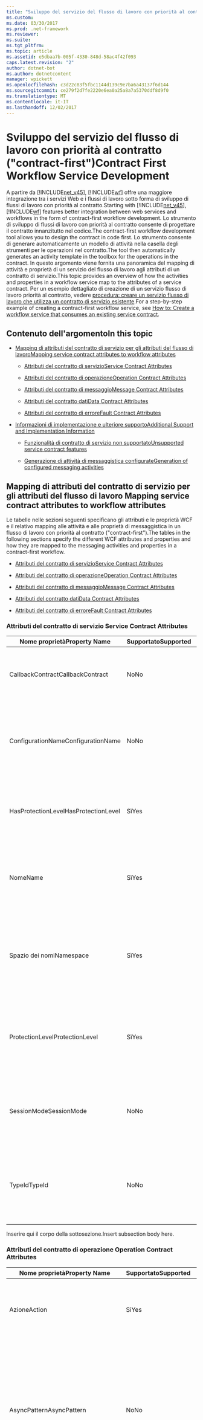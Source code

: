 ```yaml
---
title: "Sviluppo del servizio del flusso di lavoro con priorità al contratto (\"contract-first\")"
ms.custom: 
ms.date: 03/30/2017
ms.prod: .net-framework
ms.reviewer: 
ms.suite: 
ms.tgt_pltfrm: 
ms.topic: article
ms.assetid: e5dbaa7b-005f-4330-848d-58ac4f42f093
caps.latest.revision: "2"
author: dotnet-bot
ms.author: dotnetcontent
manager: wpickett
ms.openlocfilehash: c3d22c83f5fbc1144d139c9e7ba6a43137f6d144
ms.sourcegitcommit: ce279f2d7fe2220e6ea0a25a8a7a5370ddf8d9f0
ms.translationtype: MT
ms.contentlocale: it-IT
ms.lasthandoff: 12/02/2017
---
```

# <a name="contract-first-workflow-service-development"></a><span data-ttu-id="e7d50-102">Sviluppo del servizio del flusso di lavoro con priorità al contratto ("contract-first")</span><span class="sxs-lookup"><span data-stu-id="e7d50-102">Contract First Workflow Service Development</span></span>
<span data-ttu-id="e7d50-103">A partire da [!INCLUDE[net_v45](../../../includes/net-v45-md.md)], [!INCLUDE[wf](../../../includes/wf-md.md)] offre una maggiore integrazione tra i servizi Web e i flussi di lavoro sotto forma di sviluppo di flussi di lavoro con priorità al contratto.</span><span class="sxs-lookup"><span data-stu-id="e7d50-103">Starting with [!INCLUDE[net_v45](../../../includes/net-v45-md.md)], [!INCLUDE[wf](../../../includes/wf-md.md)] features better integration between web services and workflows in the form of contract-first workflow development.</span></span> <span data-ttu-id="e7d50-104">Lo strumento di sviluppo di flussi di lavoro con priorità al contratto consente di progettare il contratto innanzitutto nel codice.</span><span class="sxs-lookup"><span data-stu-id="e7d50-104">The contract-first workflow development tool allows you to design the contract in code first.</span></span> <span data-ttu-id="e7d50-105">Lo strumento consente di generare automaticamente un modello di attività nella casella degli strumenti per le operazioni nel contratto.</span><span class="sxs-lookup"><span data-stu-id="e7d50-105">The tool then automatically generates an activity template in the toolbox for the operations in the contract.</span></span> <span data-ttu-id="e7d50-106">In questo argomento viene fornita una panoramica del mapping di attività e proprietà di un servizio del flusso di lavoro agli attributi di un contratto di servizio.</span><span class="sxs-lookup"><span data-stu-id="e7d50-106">This topic provides an overview of how the activities and properties in a workflow service map to the attributes of a service contract.</span></span> <span data-ttu-id="e7d50-107">Per un esempio dettagliato di creazione di un servizio flusso di lavoro priorità al contratto, vedere [procedura: creare un servizio flusso di lavoro che utilizza un contratto di servizio esistente](../../../docs/framework/windows-workflow-foundation/how-to-create-a-workflow-service-that-consumes-an-existing-service-contract.md).</span><span class="sxs-lookup"><span data-stu-id="e7d50-107">For a step-by-step example of creating a contract-first workflow service, see [How to: Create a workflow service that consumes an existing service contract](../../../docs/framework/windows-workflow-foundation/how-to-create-a-workflow-service-that-consumes-an-existing-service-contract.md).</span></span>  
  
## <a name="in-this-topic"></a><span data-ttu-id="e7d50-108">Contenuto dell'argomento</span><span class="sxs-lookup"><span data-stu-id="e7d50-108">In this topic</span></span>  
  
-   [<span data-ttu-id="e7d50-109">Mapping di attributi del contratto di servizio per gli attributi del flusso di lavoro</span><span class="sxs-lookup"><span data-stu-id="e7d50-109">Mapping service contract attributes to workflow attributes</span></span>](../../../docs/framework/windows-workflow-foundation/contract-first-workflow-service-development.md#MappingAttributes)  
  
    -   [<span data-ttu-id="e7d50-110">Attributi del contratto di servizio</span><span class="sxs-lookup"><span data-stu-id="e7d50-110">Service Contract Attributes</span></span>](../../../docs/framework/windows-workflow-foundation/contract-first-workflow-service-development.md#ServiceContract)  
  
    -   [<span data-ttu-id="e7d50-111">Attributi del contratto di operazione</span><span class="sxs-lookup"><span data-stu-id="e7d50-111">Operation Contract Attributes</span></span>](../../../docs/framework/windows-workflow-foundation/contract-first-workflow-service-development.md#OperationContract)  
  
    -   [<span data-ttu-id="e7d50-112">Attributi del contratto di messaggio</span><span class="sxs-lookup"><span data-stu-id="e7d50-112">Message Contract Attributes</span></span>](../../../docs/framework/windows-workflow-foundation/contract-first-workflow-service-development.md#MessageContract)  
  
    -   [<span data-ttu-id="e7d50-113">Attributi del contratto dati</span><span class="sxs-lookup"><span data-stu-id="e7d50-113">Data Contract Attributes</span></span>](../../../docs/framework/windows-workflow-foundation/contract-first-workflow-service-development.md#DataContract)  
  
    -   [<span data-ttu-id="e7d50-114">Attributi del contratto di errore</span><span class="sxs-lookup"><span data-stu-id="e7d50-114">Fault Contract Attributes</span></span>](../../../docs/framework/windows-workflow-foundation/contract-first-workflow-service-development.md#FaultContract)  
  
-   [<span data-ttu-id="e7d50-115">Informazioni di implementazione e ulteriore supporto</span><span class="sxs-lookup"><span data-stu-id="e7d50-115">Additional Support and Implementation Information</span></span>](../../../docs/framework/windows-workflow-foundation/contract-first-workflow-service-development.md#AdditionalSupport)  
  
    -   [<span data-ttu-id="e7d50-116">Funzionalità di contratto di servizio non supportato</span><span class="sxs-lookup"><span data-stu-id="e7d50-116">Unsupported service contract features</span></span>](../../../docs/framework/windows-workflow-foundation/contract-first-workflow-service-development.md#UnsupportedFeatures)  
  
    -   [<span data-ttu-id="e7d50-117">Generazione di attività di messaggistica configurate</span><span class="sxs-lookup"><span data-stu-id="e7d50-117">Generation of configured messaging activities</span></span>](../../../docs/framework/windows-workflow-foundation/contract-first-workflow-service-development.md#ActivityGeneration)  
  
##  <span data-ttu-id="e7d50-118"><a name="MappingAttributes"></a>Mapping di attributi del contratto di servizio per gli attributi del flusso di lavoro</span><span class="sxs-lookup"><span data-stu-id="e7d50-118"><a name="MappingAttributes"></a> Mapping service contract attributes to workflow attributes</span></span>  
 <span data-ttu-id="e7d50-119">Le tabelle nelle sezioni seguenti specificano gli attributi e le proprietà WCF e il relativo mapping alle attività e alle proprietà di messaggistica in un flusso di lavoro con priorità al contratto ("contract-first").</span><span class="sxs-lookup"><span data-stu-id="e7d50-119">The tables in the following sections specify the different WCF attributes and properties and how they are mapped to the messaging activities and properties in a contract-first workflow.</span></span>  
  
-   [<span data-ttu-id="e7d50-120">Attributi del contratto di servizio</span><span class="sxs-lookup"><span data-stu-id="e7d50-120">Service Contract Attributes</span></span>](../../../docs/framework/windows-workflow-foundation/contract-first-workflow-service-development.md#ServiceContract)  
  
-   [<span data-ttu-id="e7d50-121">Attributi del contratto di operazione</span><span class="sxs-lookup"><span data-stu-id="e7d50-121">Operation Contract Attributes</span></span>](../../../docs/framework/windows-workflow-foundation/contract-first-workflow-service-development.md#OperationContract)  
  
-   [<span data-ttu-id="e7d50-122">Attributi del contratto di messaggio</span><span class="sxs-lookup"><span data-stu-id="e7d50-122">Message Contract Attributes</span></span>](../../../docs/framework/windows-workflow-foundation/contract-first-workflow-service-development.md#MessageContract)  
  
-   [<span data-ttu-id="e7d50-123">Attributi del contratto dati</span><span class="sxs-lookup"><span data-stu-id="e7d50-123">Data Contract Attributes</span></span>](../../../docs/framework/windows-workflow-foundation/contract-first-workflow-service-development.md#DataContract)  
  
-   [<span data-ttu-id="e7d50-124">Attributi del contratto di errore</span><span class="sxs-lookup"><span data-stu-id="e7d50-124">Fault Contract Attributes</span></span>](../../../docs/framework/windows-workflow-foundation/contract-first-workflow-service-development.md#FaultContract)  
  
###  <span data-ttu-id="e7d50-125"><a name="ServiceContract"></a>Attributi del contratto di servizio</span><span class="sxs-lookup"><span data-stu-id="e7d50-125"><a name="ServiceContract"></a> Service Contract Attributes</span></span>  
  
|<span data-ttu-id="e7d50-126">Nome proprietà</span><span class="sxs-lookup"><span data-stu-id="e7d50-126">Property Name</span></span>|<span data-ttu-id="e7d50-127">Supportato</span><span class="sxs-lookup"><span data-stu-id="e7d50-127">Supported</span></span>|<span data-ttu-id="e7d50-128">Descrizione</span><span class="sxs-lookup"><span data-stu-id="e7d50-128">Description</span></span>|<span data-ttu-id="e7d50-129">Convalida WF</span><span class="sxs-lookup"><span data-stu-id="e7d50-129">WF Validation</span></span>|  
|-------------------|---------------|-----------------|-------------------|  
|<span data-ttu-id="e7d50-130">CallbackContract</span><span class="sxs-lookup"><span data-stu-id="e7d50-130">CallbackContract</span></span>|<span data-ttu-id="e7d50-131">No</span><span class="sxs-lookup"><span data-stu-id="e7d50-131">No</span></span>|<span data-ttu-id="e7d50-132">Ottiene o imposta il tipo di contratto di callback quando il contratto è duplex.</span><span class="sxs-lookup"><span data-stu-id="e7d50-132">Gets or sets the type of callback contract when the contract is a duplex contract.</span></span>|<span data-ttu-id="e7d50-133">(N/D)</span><span class="sxs-lookup"><span data-stu-id="e7d50-133">(N/A)</span></span>|  
|<span data-ttu-id="e7d50-134">ConfigurationName</span><span class="sxs-lookup"><span data-stu-id="e7d50-134">ConfigurationName</span></span>|<span data-ttu-id="e7d50-135">No</span><span class="sxs-lookup"><span data-stu-id="e7d50-135">No</span></span>|<span data-ttu-id="e7d50-136">Consente di ottenere o impostare il nome usato per individuare il servizio in un file di configurazione dell'applicazione.</span><span class="sxs-lookup"><span data-stu-id="e7d50-136">Gets or sets the name used to locate the service in an application configuration file.</span></span>|<span data-ttu-id="e7d50-137">(N/D)</span><span class="sxs-lookup"><span data-stu-id="e7d50-137">(N/A)</span></span>|  
|<span data-ttu-id="e7d50-138">HasProtectionLevel</span><span class="sxs-lookup"><span data-stu-id="e7d50-138">HasProtectionLevel</span></span>|<span data-ttu-id="e7d50-139">Sì</span><span class="sxs-lookup"><span data-stu-id="e7d50-139">Yes</span></span>|<span data-ttu-id="e7d50-140">Ottiene un valore che indica se al membro è stato assegnato un livello di protezione.</span><span class="sxs-lookup"><span data-stu-id="e7d50-140">Gets a value that indicates whether the member has a protection level assigned.</span></span>|<span data-ttu-id="e7d50-141">Receive.ProtectionLevel non deve essere null.</span><span class="sxs-lookup"><span data-stu-id="e7d50-141">Receive.ProtectionLevel should not be null.</span></span>|  
|<span data-ttu-id="e7d50-142">Nome</span><span class="sxs-lookup"><span data-stu-id="e7d50-142">Name</span></span>|<span data-ttu-id="e7d50-143">Sì</span><span class="sxs-lookup"><span data-stu-id="e7d50-143">Yes</span></span>|<span data-ttu-id="e7d50-144">Ottiene o imposta il nome per il \<portType > elemento Web Services Description Language (WSDL).</span><span class="sxs-lookup"><span data-stu-id="e7d50-144">Gets or sets the name for the \<portType> element in Web Services Description Language (WSDL).</span></span>|<span data-ttu-id="e7d50-145">Receive.ServiceContractName.LocalName deve corrispondere.</span><span class="sxs-lookup"><span data-stu-id="e7d50-145">Receive.ServiceContractName.LocalName should match.</span></span>|  
|<span data-ttu-id="e7d50-146">Spazio dei nomi</span><span class="sxs-lookup"><span data-stu-id="e7d50-146">Namespace</span></span>|<span data-ttu-id="e7d50-147">Sì</span><span class="sxs-lookup"><span data-stu-id="e7d50-147">Yes</span></span>|<span data-ttu-id="e7d50-148">Ottiene o imposta lo spazio dei nomi di \<portType > elemento Web Services Description Language (WSDL).</span><span class="sxs-lookup"><span data-stu-id="e7d50-148">Gets or sets the namespace of the \<portType> element in Web Services Description Language (WSDL).</span></span>|<span data-ttu-id="e7d50-149">Receive.ServiceContractName.NameSpace deve corrispondere.</span><span class="sxs-lookup"><span data-stu-id="e7d50-149">Receive.ServiceContractName.NameSpace should match</span></span>|  
|<span data-ttu-id="e7d50-150">ProtectionLevel</span><span class="sxs-lookup"><span data-stu-id="e7d50-150">ProtectionLevel</span></span>|<span data-ttu-id="e7d50-151">Sì</span><span class="sxs-lookup"><span data-stu-id="e7d50-151">Yes</span></span>|<span data-ttu-id="e7d50-152">Specifica se l'associazione del contratto deve supportare il valore della proprietà ProtectionLevel.</span><span class="sxs-lookup"><span data-stu-id="e7d50-152">Specifies whether the binding for the contract must support the value of the ProtectionLevel property.</span></span>|<span data-ttu-id="e7d50-153">Receive.ProtectionLevel deve corrispondere.</span><span class="sxs-lookup"><span data-stu-id="e7d50-153">Receive.ProtectionLevel should match.</span></span>|  
|<span data-ttu-id="e7d50-154">SessionMode</span><span class="sxs-lookup"><span data-stu-id="e7d50-154">SessionMode</span></span>|<span data-ttu-id="e7d50-155">No</span><span class="sxs-lookup"><span data-stu-id="e7d50-155">No</span></span>|<span data-ttu-id="e7d50-156">Consente di ottenere o impostare un valore che stabilisce se le sessioni sono consentite, non consentite oppure obbligatorie.</span><span class="sxs-lookup"><span data-stu-id="e7d50-156">Gets or sets whether sessions are allowed, not allowed or required.</span></span>|<span data-ttu-id="e7d50-157">(N/D)</span><span class="sxs-lookup"><span data-stu-id="e7d50-157">(N/A)</span></span>|  
|<span data-ttu-id="e7d50-158">TypeId</span><span class="sxs-lookup"><span data-stu-id="e7d50-158">TypeId</span></span>|<span data-ttu-id="e7d50-159">No</span><span class="sxs-lookup"><span data-stu-id="e7d50-159">No</span></span>|<span data-ttu-id="e7d50-160">Se implementato in una classe derivata, ottiene un identificatore univoco per l'attributo</span><span class="sxs-lookup"><span data-stu-id="e7d50-160">When implemented in a derived class, gets a unique identifier for this Attribute.</span></span> <span data-ttu-id="e7d50-161">(ereditato dall'attributo).</span><span class="sxs-lookup"><span data-stu-id="e7d50-161">(Inherited from Attribute.)</span></span>|<span data-ttu-id="e7d50-162">(N/D)</span><span class="sxs-lookup"><span data-stu-id="e7d50-162">(N/A)</span></span>|  
  
 <span data-ttu-id="e7d50-163">Inserire qui il corpo della sottosezione.</span><span class="sxs-lookup"><span data-stu-id="e7d50-163">Insert subsection body here.</span></span>  
  
###  <span data-ttu-id="e7d50-164"><a name="OperationContract"></a>Attributi del contratto di operazione</span><span class="sxs-lookup"><span data-stu-id="e7d50-164"><a name="OperationContract"></a> Operation Contract Attributes</span></span>  
  
|<span data-ttu-id="e7d50-165">Nome proprietà</span><span class="sxs-lookup"><span data-stu-id="e7d50-165">Property Name</span></span>|<span data-ttu-id="e7d50-166">Supportato</span><span class="sxs-lookup"><span data-stu-id="e7d50-166">Supported</span></span>|<span data-ttu-id="e7d50-167">Descrizione</span><span class="sxs-lookup"><span data-stu-id="e7d50-167">Description</span></span>|<span data-ttu-id="e7d50-168">Convalida WF</span><span class="sxs-lookup"><span data-stu-id="e7d50-168">WF Validation</span></span>|  
|-------------------|---------------|-----------------|-------------------|  
|<span data-ttu-id="e7d50-169">Azione</span><span class="sxs-lookup"><span data-stu-id="e7d50-169">Action</span></span>|<span data-ttu-id="e7d50-170">Sì</span><span class="sxs-lookup"><span data-stu-id="e7d50-170">Yes</span></span>|<span data-ttu-id="e7d50-171">Consente di ottenere o impostare l'azione WS-Addressing del messaggio di richiesta.</span><span class="sxs-lookup"><span data-stu-id="e7d50-171">Gets or sets the WS-Addressing action of the request message.</span></span>|<span data-ttu-id="e7d50-172">Receive.Action deve corrispondere.</span><span class="sxs-lookup"><span data-stu-id="e7d50-172">Receive.Action should match.</span></span>|  
|<span data-ttu-id="e7d50-173">AsyncPattern</span><span class="sxs-lookup"><span data-stu-id="e7d50-173">AsyncPattern</span></span>|<span data-ttu-id="e7d50-174">No</span><span class="sxs-lookup"><span data-stu-id="e7d50-174">No</span></span>|<span data-ttu-id="e7d50-175">Indica che un'operazione è implementata in modo asincrono utilizzando un blocco Begin\<methodName > e di fine\<methodName > coppia di metodi in un contratto di servizio.</span><span class="sxs-lookup"><span data-stu-id="e7d50-175">Indicates that an operation is implemented asynchronously using a Begin\<methodName> and End\<methodName> method pair in a service contract.</span></span>|<span data-ttu-id="e7d50-176">(N/D)</span><span class="sxs-lookup"><span data-stu-id="e7d50-176">(N/A)</span></span>|  
|<span data-ttu-id="e7d50-177">HasProtectionLevel</span><span class="sxs-lookup"><span data-stu-id="e7d50-177">HasProtectionLevel</span></span>|<span data-ttu-id="e7d50-178">Sì</span><span class="sxs-lookup"><span data-stu-id="e7d50-178">Yes</span></span>|<span data-ttu-id="e7d50-179">Ottiene un valore che indica se i messaggi di questa operazione devono essere crittografati o firmati o se devono presentare entrambi i meccanismi di protezione.</span><span class="sxs-lookup"><span data-stu-id="e7d50-179">Gets a value that indicates whether the messages for this operation must be encrypted, signed, or both.</span></span>|<span data-ttu-id="e7d50-180">Receive.ProtectionLevel non deve essere null.</span><span class="sxs-lookup"><span data-stu-id="e7d50-180">Receive.ProtectionLevel should not be null.</span></span>|  
|<span data-ttu-id="e7d50-181">IsInitiating</span><span class="sxs-lookup"><span data-stu-id="e7d50-181">IsInitiating</span></span>|<span data-ttu-id="e7d50-182">No</span><span class="sxs-lookup"><span data-stu-id="e7d50-182">No</span></span>|<span data-ttu-id="e7d50-183">Ottiene o imposta un valore che indica se il metodo implementa un'operazione in grado di avviare una sessione nel server (se tale sessione esiste).</span><span class="sxs-lookup"><span data-stu-id="e7d50-183">Gets or sets a value that indicates whether the method implements an operation that can initiate a session on the server(if such a session exists).</span></span>|<span data-ttu-id="e7d50-184">(N/D)</span><span class="sxs-lookup"><span data-stu-id="e7d50-184">(N/A)</span></span>|  
|<span data-ttu-id="e7d50-185">IsOneWay</span><span class="sxs-lookup"><span data-stu-id="e7d50-185">IsOneWay</span></span>|<span data-ttu-id="e7d50-186">Sì</span><span class="sxs-lookup"><span data-stu-id="e7d50-186">Yes</span></span>|<span data-ttu-id="e7d50-187">Ottiene o imposta un valore che indica se l'operazione restituisce un messaggio di risposta.</span><span class="sxs-lookup"><span data-stu-id="e7d50-187">Gets or sets a value that indicates whether an operation returns a reply message.</span></span>|<span data-ttu-id="e7d50-188">(Nessun SendReply per Receive OPPURE nessun ReceiveReply per Send).</span><span class="sxs-lookup"><span data-stu-id="e7d50-188">(No SendReply for this Receive OR no ReceiveReply for this Send).</span></span>|  
|<span data-ttu-id="e7d50-189">IsTerminating</span><span class="sxs-lookup"><span data-stu-id="e7d50-189">IsTerminating</span></span>|<span data-ttu-id="e7d50-190">No</span><span class="sxs-lookup"><span data-stu-id="e7d50-190">No</span></span>|<span data-ttu-id="e7d50-191">Ottiene o imposta un valore che indica se l'operazione di servizio causa la chiusura della sessione da parte del server dopo l'invio di un eventuale messaggio di risposta.</span><span class="sxs-lookup"><span data-stu-id="e7d50-191">Gets or sets a value that indicates whether the service operation causes the server to close the session after the reply message, if any, is sent.</span></span>|<span data-ttu-id="e7d50-192">(N/D)</span><span class="sxs-lookup"><span data-stu-id="e7d50-192">(N/A)</span></span>|  
|<span data-ttu-id="e7d50-193">Nome</span><span class="sxs-lookup"><span data-stu-id="e7d50-193">Name</span></span>|<span data-ttu-id="e7d50-194">Sì</span><span class="sxs-lookup"><span data-stu-id="e7d50-194">Yes</span></span>|<span data-ttu-id="e7d50-195">Ottiene o imposta il nome dell'operazione.</span><span class="sxs-lookup"><span data-stu-id="e7d50-195">Gets or sets the name of the operation.</span></span>|<span data-ttu-id="e7d50-196">Receive.OperationName deve corrispondere.</span><span class="sxs-lookup"><span data-stu-id="e7d50-196">Receive.OperationName should match.</span></span>|  
|<span data-ttu-id="e7d50-197">ProtectionLevel</span><span class="sxs-lookup"><span data-stu-id="e7d50-197">ProtectionLevel</span></span>|<span data-ttu-id="e7d50-198">Sì</span><span class="sxs-lookup"><span data-stu-id="e7d50-198">Yes</span></span>|<span data-ttu-id="e7d50-199">Ottiene o imposta un valore che specifica se i messaggi di un'operazione devono essere crittografati o firmati o se devono presentare entrambi i meccanismi di sicurezza.</span><span class="sxs-lookup"><span data-stu-id="e7d50-199">Gets or sets a value that specifies whether the messages of an operation must be encrypted, signed, or both.</span></span>|<span data-ttu-id="e7d50-200">Receive.ProtectionLevel deve corrispondere.</span><span class="sxs-lookup"><span data-stu-id="e7d50-200">Receive.ProtectionLevel should match.</span></span>|  
|<span data-ttu-id="e7d50-201">ReplyAction</span><span class="sxs-lookup"><span data-stu-id="e7d50-201">ReplyAction</span></span>|<span data-ttu-id="e7d50-202">Sì</span><span class="sxs-lookup"><span data-stu-id="e7d50-202">Yes</span></span>|<span data-ttu-id="e7d50-203">Ottiene o imposta il valore dell'azione SOAP del messaggio di risposta dell'operazione.</span><span class="sxs-lookup"><span data-stu-id="e7d50-203">Gets or sets the value of the SOAP action for the reply message of the operation.</span></span>|<span data-ttu-id="e7d50-204">SendReply.Action deve corrispondere.</span><span class="sxs-lookup"><span data-stu-id="e7d50-204">SendReply.Action should match.</span></span>|  
|<span data-ttu-id="e7d50-205">TypeId</span><span class="sxs-lookup"><span data-stu-id="e7d50-205">TypeId</span></span>|<span data-ttu-id="e7d50-206">No</span><span class="sxs-lookup"><span data-stu-id="e7d50-206">No</span></span>|<span data-ttu-id="e7d50-207">Se implementato in una classe derivata, ottiene un identificatore univoco per l'attributo</span><span class="sxs-lookup"><span data-stu-id="e7d50-207">When implemented in a derived class, gets a unique identifier for this Attribute.</span></span> <span data-ttu-id="e7d50-208">(ereditato dall'attributo).</span><span class="sxs-lookup"><span data-stu-id="e7d50-208">(Inherited from Attribute.)</span></span>|<span data-ttu-id="e7d50-209">(N/D)</span><span class="sxs-lookup"><span data-stu-id="e7d50-209">(N/A)</span></span>|  
  
###  <span data-ttu-id="e7d50-210"><a name="MessageContract"></a>Attributi del contratto di messaggio</span><span class="sxs-lookup"><span data-stu-id="e7d50-210"><a name="MessageContract"></a> Message Contract Attributes</span></span>  
  
|<span data-ttu-id="e7d50-211">Nome proprietà</span><span class="sxs-lookup"><span data-stu-id="e7d50-211">Property Name</span></span>|<span data-ttu-id="e7d50-212">Supportato</span><span class="sxs-lookup"><span data-stu-id="e7d50-212">Supported</span></span>|<span data-ttu-id="e7d50-213">Descrizione</span><span class="sxs-lookup"><span data-stu-id="e7d50-213">Description</span></span>|<span data-ttu-id="e7d50-214">Convalida WF</span><span class="sxs-lookup"><span data-stu-id="e7d50-214">WF Validation</span></span>|  
|-------------------|---------------|-----------------|-------------------|  
|<span data-ttu-id="e7d50-215">HasProtectionLevel</span><span class="sxs-lookup"><span data-stu-id="e7d50-215">HasProtectionLevel</span></span>|<span data-ttu-id="e7d50-216">Sì</span><span class="sxs-lookup"><span data-stu-id="e7d50-216">Yes</span></span>|<span data-ttu-id="e7d50-217">Ottiene un valore che indica se per il messaggio è specificato un livello di protezione.</span><span class="sxs-lookup"><span data-stu-id="e7d50-217">Gets a value that indicates whether the message has a protection level.</span></span>|<span data-ttu-id="e7d50-218">Nessuna convalida (Receive.Content e SendReply.Content devono corrispondere al tipo di contratto di messaggio).</span><span class="sxs-lookup"><span data-stu-id="e7d50-218">No validation (Receive.Content and SendReply.Content must match the message contract type).</span></span>|  
|<span data-ttu-id="e7d50-219">IsWrapped</span><span class="sxs-lookup"><span data-stu-id="e7d50-219">IsWrapped</span></span>|<span data-ttu-id="e7d50-220">Sì</span><span class="sxs-lookup"><span data-stu-id="e7d50-220">Yes</span></span>|<span data-ttu-id="e7d50-221">Ottiene o imposta un valore che specifica se il corpo del messaggio contiene un elemento wrapper.</span><span class="sxs-lookup"><span data-stu-id="e7d50-221">Gets or sets a value that specifies whether the message body has a wrapper element.</span></span>|<span data-ttu-id="e7d50-222">Nessuna convalida (Receive.Content e SendReply.Content devono corrispondere al tipo di contratto di messaggio).</span><span class="sxs-lookup"><span data-stu-id="e7d50-222">No validation (Receive.Content and Sendreply.Content must match the message contract type).</span></span>|  
|<span data-ttu-id="e7d50-223">ProtectionLevel</span><span class="sxs-lookup"><span data-stu-id="e7d50-223">ProtectionLevel</span></span>|<span data-ttu-id="e7d50-224">No</span><span class="sxs-lookup"><span data-stu-id="e7d50-224">No</span></span>|<span data-ttu-id="e7d50-225">Ottiene o imposta un valore che specifica se il messaggio deve essere crittografato o firmato o se deve presentare entrambi i meccanismi di sicurezza.</span><span class="sxs-lookup"><span data-stu-id="e7d50-225">Gets or sets a value that specified whether the message must be encrypted, signed, or both.</span></span>|<span data-ttu-id="e7d50-226">(N/D)</span><span class="sxs-lookup"><span data-stu-id="e7d50-226">(N/A)</span></span>|  
|<span data-ttu-id="e7d50-227">TypeId</span><span class="sxs-lookup"><span data-stu-id="e7d50-227">TypeId</span></span>|<span data-ttu-id="e7d50-228">Sì</span><span class="sxs-lookup"><span data-stu-id="e7d50-228">Yes</span></span>|<span data-ttu-id="e7d50-229">Se implementato in una classe derivata, ottiene un identificatore univoco per l'attributo</span><span class="sxs-lookup"><span data-stu-id="e7d50-229">When implemented in a derived class, gets a unique identifier for this Attribute.</span></span> <span data-ttu-id="e7d50-230">(ereditato dall'attributo).</span><span class="sxs-lookup"><span data-stu-id="e7d50-230">(Inherited from Attribute.)</span></span>|<span data-ttu-id="e7d50-231">Nessuna convalida (Receive.Content e SendReply.Content devono corrispondere al tipo di contratto di messaggio).</span><span class="sxs-lookup"><span data-stu-id="e7d50-231">No validation (Receive.Content and SendReply.Content must match the message contract type).</span></span>|  
|<span data-ttu-id="e7d50-232">WrapperName</span><span class="sxs-lookup"><span data-stu-id="e7d50-232">WrapperName</span></span>|<span data-ttu-id="e7d50-233">Sì</span><span class="sxs-lookup"><span data-stu-id="e7d50-233">Yes</span></span>|<span data-ttu-id="e7d50-234">Ottiene o imposta il nome dell'elemento wrapper del corpo del messaggio.</span><span class="sxs-lookup"><span data-stu-id="e7d50-234">Gets or sets the name of the wrapper element of the message body.</span></span>|<span data-ttu-id="e7d50-235">Nessuna convalida (Receive.Content e SendReply.Content devono corrispondere al tipo di contratto di messaggio).</span><span class="sxs-lookup"><span data-stu-id="e7d50-235">No validation (Receive.Content and SendReply.Content must match the message contract type).</span></span>|  
|<span data-ttu-id="e7d50-236">WrapperNamespace</span><span class="sxs-lookup"><span data-stu-id="e7d50-236">WrapperNamespace</span></span>|<span data-ttu-id="e7d50-237">No</span><span class="sxs-lookup"><span data-stu-id="e7d50-237">No</span></span>|<span data-ttu-id="e7d50-238">Ottiene o imposta lo spazio dei nomi dell'elemento wrapper del corpo del messaggio.</span><span class="sxs-lookup"><span data-stu-id="e7d50-238">Gets or sets the namespace of the message body wrapper element.</span></span>|<span data-ttu-id="e7d50-239">(N/D)</span><span class="sxs-lookup"><span data-stu-id="e7d50-239">(N/A)</span></span>|  
  
###  <span data-ttu-id="e7d50-240"><a name="DataContract"></a>Attributi del contratto dati</span><span class="sxs-lookup"><span data-stu-id="e7d50-240"><a name="DataContract"></a> Data Contract Attributes</span></span>  
  
|<span data-ttu-id="e7d50-241">Nome proprietà</span><span class="sxs-lookup"><span data-stu-id="e7d50-241">Property Name</span></span>|<span data-ttu-id="e7d50-242">Supportato</span><span class="sxs-lookup"><span data-stu-id="e7d50-242">Supported</span></span>|<span data-ttu-id="e7d50-243">Descrizione</span><span class="sxs-lookup"><span data-stu-id="e7d50-243">Description</span></span>|<span data-ttu-id="e7d50-244">Convalida WF</span><span class="sxs-lookup"><span data-stu-id="e7d50-244">WF Validation</span></span>|  
|-------------------|---------------|-----------------|-------------------|  
|<span data-ttu-id="e7d50-245">IsReference</span><span class="sxs-lookup"><span data-stu-id="e7d50-245">IsReference</span></span>|<span data-ttu-id="e7d50-246">No</span><span class="sxs-lookup"><span data-stu-id="e7d50-246">No</span></span>|<span data-ttu-id="e7d50-247">Ottiene o imposta un valore che indica se mantenere i dati del riferimento all'oggetto.</span><span class="sxs-lookup"><span data-stu-id="e7d50-247">Gets or sets a value that indicates whether to preserve object reference data.</span></span>|<span data-ttu-id="e7d50-248">(N/D)</span><span class="sxs-lookup"><span data-stu-id="e7d50-248">(N/A)</span></span>|  
|<span data-ttu-id="e7d50-249">Nome</span><span class="sxs-lookup"><span data-stu-id="e7d50-249">Name</span></span>|<span data-ttu-id="e7d50-250">Sì</span><span class="sxs-lookup"><span data-stu-id="e7d50-250">Yes</span></span>|<span data-ttu-id="e7d50-251">Ottiene o imposta il nome del contratto dati per il tipo.</span><span class="sxs-lookup"><span data-stu-id="e7d50-251">Gets or sets the name of the data contract for the type.</span></span>|<span data-ttu-id="e7d50-252">Nessuna convalida (Receive.Content e SendReply.Content devono corrispondere al tipo di contratto di messaggio).</span><span class="sxs-lookup"><span data-stu-id="e7d50-252">No validation (Receive.Content and SendReply.Content must match the message contract type).</span></span>|  
|<span data-ttu-id="e7d50-253">Spazio dei nomi</span><span class="sxs-lookup"><span data-stu-id="e7d50-253">Namespace</span></span>|<span data-ttu-id="e7d50-254">Sì</span><span class="sxs-lookup"><span data-stu-id="e7d50-254">Yes</span></span>|<span data-ttu-id="e7d50-255">Ottiene o imposta lo spazio dei nomi del contratto dati per il tipo.</span><span class="sxs-lookup"><span data-stu-id="e7d50-255">Gets or sets the namespace for the data contract for the type.</span></span>|<span data-ttu-id="e7d50-256">Nessuna convalida (Receive.Content e SendReply.Content devono corrispondere al tipo di contratto di messaggio).</span><span class="sxs-lookup"><span data-stu-id="e7d50-256">No validation (Receive.Content and SendReply.Content must match the message contract type).</span></span>|  
|<span data-ttu-id="e7d50-257">TypeId</span><span class="sxs-lookup"><span data-stu-id="e7d50-257">TypeId</span></span>|<span data-ttu-id="e7d50-258">No</span><span class="sxs-lookup"><span data-stu-id="e7d50-258">No</span></span>|<span data-ttu-id="e7d50-259">Se implementato in una classe derivata, ottiene un identificatore univoco per l'attributo</span><span class="sxs-lookup"><span data-stu-id="e7d50-259">When implemented in a derived class, gets a unique identifier for this Attribute.</span></span> <span data-ttu-id="e7d50-260">(ereditato dall'attributo).</span><span class="sxs-lookup"><span data-stu-id="e7d50-260">(Inherited from Attribute.)</span></span>|<span data-ttu-id="e7d50-261">(N/D)</span><span class="sxs-lookup"><span data-stu-id="e7d50-261">(N/A)</span></span>|  
  
###  <span data-ttu-id="e7d50-262"><a name="FaultContract"></a>Attributi del contratto di errore</span><span class="sxs-lookup"><span data-stu-id="e7d50-262"><a name="FaultContract"></a> Fault Contract Attributes</span></span>  
  
|<span data-ttu-id="e7d50-263">Nome proprietà</span><span class="sxs-lookup"><span data-stu-id="e7d50-263">Property Name</span></span>|<span data-ttu-id="e7d50-264">Supportato</span><span class="sxs-lookup"><span data-stu-id="e7d50-264">Supported</span></span>|<span data-ttu-id="e7d50-265">Descrizione</span><span class="sxs-lookup"><span data-stu-id="e7d50-265">Description</span></span>|<span data-ttu-id="e7d50-266">Convalida WF</span><span class="sxs-lookup"><span data-stu-id="e7d50-266">WF Validation</span></span>|  
|-------------------|---------------|-----------------|-------------------|  
|<span data-ttu-id="e7d50-267">Azione</span><span class="sxs-lookup"><span data-stu-id="e7d50-267">Action</span></span>|<span data-ttu-id="e7d50-268">Sì</span><span class="sxs-lookup"><span data-stu-id="e7d50-268">Yes</span></span>|<span data-ttu-id="e7d50-269">Consente di ottenere o impostare l'azione del messaggio di errore SOAP specificato come parte del contratto dell'operazione.</span><span class="sxs-lookup"><span data-stu-id="e7d50-269">Gets or sets the action of the SOAP fault message that is specified as part of the operation contract.</span></span>|<span data-ttu-id="e7d50-270">SendReply.Action deve corrispondere.</span><span class="sxs-lookup"><span data-stu-id="e7d50-270">SendReply.Action should match.</span></span>|  
|<span data-ttu-id="e7d50-271">DetailType</span><span class="sxs-lookup"><span data-stu-id="e7d50-271">DetailType</span></span>|<span data-ttu-id="e7d50-272">Sì</span><span class="sxs-lookup"><span data-stu-id="e7d50-272">Yes</span></span>|<span data-ttu-id="e7d50-273">Consente di ottenere il tipo di un oggetto serializzabile contenente le informazioni sull'errore.</span><span class="sxs-lookup"><span data-stu-id="e7d50-273">Gets the type of a serializable object that contains error information.</span></span>|<span data-ttu-id="e7d50-274">SendReply.Content deve corrispondere al tipo.</span><span class="sxs-lookup"><span data-stu-id="e7d50-274">SendReply.Content should match the type</span></span>|  
|<span data-ttu-id="e7d50-275">HasProtectionLevel</span><span class="sxs-lookup"><span data-stu-id="e7d50-275">HasProtectionLevel</span></span>|<span data-ttu-id="e7d50-276">No</span><span class="sxs-lookup"><span data-stu-id="e7d50-276">No</span></span>|<span data-ttu-id="e7d50-277">Ottiene un valore che indica se al messaggio di errore SOAP è stato assegnato un livello di protezione.</span><span class="sxs-lookup"><span data-stu-id="e7d50-277">Gets a value that indicates whether the SOAP fault message has a protection level assigned.</span></span>|<span data-ttu-id="e7d50-278">(N/D)</span><span class="sxs-lookup"><span data-stu-id="e7d50-278">(N/A)</span></span>|  
|<span data-ttu-id="e7d50-279">Nome</span><span class="sxs-lookup"><span data-stu-id="e7d50-279">Name</span></span>|<span data-ttu-id="e7d50-280">No</span><span class="sxs-lookup"><span data-stu-id="e7d50-280">No</span></span>|<span data-ttu-id="e7d50-281">Consente di ottenere o impostare il nome del messaggio di errore in WSDL (Web Services Description Language).</span><span class="sxs-lookup"><span data-stu-id="e7d50-281">Gets or sets the name of the fault message in Web Services Description Language (WSDL).</span></span>|<span data-ttu-id="e7d50-282">(N/D)</span><span class="sxs-lookup"><span data-stu-id="e7d50-282">(N/A)</span></span>|  
|<span data-ttu-id="e7d50-283">Spazio dei nomi</span><span class="sxs-lookup"><span data-stu-id="e7d50-283">Namespace</span></span>|<span data-ttu-id="e7d50-284">No</span><span class="sxs-lookup"><span data-stu-id="e7d50-284">No</span></span>|<span data-ttu-id="e7d50-285">Consente di ottenere o impostare lo spazio dei nomi dell'errore SOAP.</span><span class="sxs-lookup"><span data-stu-id="e7d50-285">Gets or sets the namespace of the SOAP fault.</span></span>|<span data-ttu-id="e7d50-286">(N/D)</span><span class="sxs-lookup"><span data-stu-id="e7d50-286">(N/A)</span></span>|  
|<span data-ttu-id="e7d50-287">ProtectionLevel</span><span class="sxs-lookup"><span data-stu-id="e7d50-287">ProtectionLevel</span></span>|<span data-ttu-id="e7d50-288">No</span><span class="sxs-lookup"><span data-stu-id="e7d50-288">No</span></span>|<span data-ttu-id="e7d50-289">Consente di specificare il livello di protezione che l'associazione deve applicare all'errore SOAP.</span><span class="sxs-lookup"><span data-stu-id="e7d50-289">Specifies the level of protection the SOAP fault requires from the binding.</span></span>|<span data-ttu-id="e7d50-290">(N/D)</span><span class="sxs-lookup"><span data-stu-id="e7d50-290">(N/A)</span></span>|  
|<span data-ttu-id="e7d50-291">TypeId</span><span class="sxs-lookup"><span data-stu-id="e7d50-291">TypeId</span></span>|<span data-ttu-id="e7d50-292">No</span><span class="sxs-lookup"><span data-stu-id="e7d50-292">No</span></span>|<span data-ttu-id="e7d50-293">Se implementato in una classe derivata, ottiene un identificatore univoco per l'attributo</span><span class="sxs-lookup"><span data-stu-id="e7d50-293">When implemented in a derived class, gets a unique identifier for this Attribute.</span></span> <span data-ttu-id="e7d50-294">(ereditato dall'attributo).</span><span class="sxs-lookup"><span data-stu-id="e7d50-294">(Inherited from Attribute.)</span></span>|<span data-ttu-id="e7d50-295">(N/D)</span><span class="sxs-lookup"><span data-stu-id="e7d50-295">(N/A)</span></span>|  
  
##  <span data-ttu-id="e7d50-296"><a name="AdditionalSupport"></a>Informazioni di implementazione e ulteriore supporto</span><span class="sxs-lookup"><span data-stu-id="e7d50-296"><a name="AdditionalSupport"></a> Additional Support and Implementation Information</span></span>  
  
-   [<span data-ttu-id="e7d50-297">Funzionalità di contratto di servizio non supportato</span><span class="sxs-lookup"><span data-stu-id="e7d50-297">Unsupported service contract features</span></span>](../../../docs/framework/windows-workflow-foundation/contract-first-workflow-service-development.md#UnsupportedFeatures)  
  
-   [<span data-ttu-id="e7d50-298">Generazione di attività di messaggistica configurate</span><span class="sxs-lookup"><span data-stu-id="e7d50-298">Generation of configured messaging activities</span></span>](../../../docs/framework/windows-workflow-foundation/contract-first-workflow-service-development.md#ActivityGeneration)  
  
###  <span data-ttu-id="e7d50-299"><a name="UnsupportedFeatures"></a>Funzionalità di contratto di servizio non supportato</span><span class="sxs-lookup"><span data-stu-id="e7d50-299"><a name="UnsupportedFeatures"></a> Unsupported service contract features</span></span>  
  
-   <span data-ttu-id="e7d50-300">L'utilizzo delle attività della libreria TPL (Task Parallel Library) nei contratti non è supportato.</span><span class="sxs-lookup"><span data-stu-id="e7d50-300">Use of TPL (Task Parallel Library) Tasks in contracts is not supported.</span></span>  
  
-   <span data-ttu-id="e7d50-301">L'ereditarietà nei contratti di servizio non è supportata.</span><span class="sxs-lookup"><span data-stu-id="e7d50-301">Inheritance in Service Contracts is not supported.</span></span>  
  
###  <span data-ttu-id="e7d50-302"><a name="ActivityGeneration"></a>Generazione di attività di messaggistica configurate</span><span class="sxs-lookup"><span data-stu-id="e7d50-302"><a name="ActivityGeneration"></a> Generation of configured messaging activities</span></span>  
 <span data-ttu-id="e7d50-303">Sono stati aggiunti due metodi statici pubblici alle attività <xref:System.ServiceModel.Activities.Receive> e <xref:System.ServiceModel.Activities.SendReply> per supportare la generazione di attività preconfigurate del messaggio durante l'uso dei servizi dei flussi di lavoro con priorità al contratto ("contract-first").</span><span class="sxs-lookup"><span data-stu-id="e7d50-303">Two public static methods are added to the <xref:System.ServiceModel.Activities.Receive> and <xref:System.ServiceModel.Activities.SendReply> activities to support the generation of pre-configured message activities when using contract-first workflow services.</span></span>  
  
-   <xref:System.ServiceModel.Activities.Receive.FromOperationDescription%2A?displayProperty=nameWithType>  
  
-   <xref:System.ServiceModel.Activities.SendReply.FromOperationDescription%2A?displayProperty=nameWithType>  
  
 <span data-ttu-id="e7d50-304">L'attività generata da questi metodi deve passare la convalida del contratto e quindi questi metodi vengono usati internamente come parte della logica di convalida per <xref:System.ServiceModel.Activities.Receive> e <xref:System.ServiceModel.Activities.SendReply>.</span><span class="sxs-lookup"><span data-stu-id="e7d50-304">The activity generated by these methods should pass contract validation, and therefore these methods are used internally as part of the validation logic for <xref:System.ServiceModel.Activities.Receive> and <xref:System.ServiceModel.Activities.SendReply>.</span></span> <span data-ttu-id="e7d50-305"><xref:System.ServiceModel.Activities.Receive.OperationName%2A>, <xref:System.ServiceModel.Activities.Receive.ServiceContractName%2A>, <xref:System.ServiceModel.Activities.Receive.Action%2A>, <xref:System.ServiceModel.Activities.Receive.SerializerOption%2A>, <xref:System.ServiceModel.Activities.Receive.ProtectionLevel%2A> e <xref:System.ServiceModel.Activities.Receive.KnownTypes%2A> sono tutti preconfigurati per corrispondere al contratto importato.</span><span class="sxs-lookup"><span data-stu-id="e7d50-305">The <xref:System.ServiceModel.Activities.Receive.OperationName%2A>,  <xref:System.ServiceModel.Activities.Receive.ServiceContractName%2A>,  <xref:System.ServiceModel.Activities.Receive.Action%2A>,  <xref:System.ServiceModel.Activities.Receive.SerializerOption%2A>,  <xref:System.ServiceModel.Activities.Receive.ProtectionLevel%2A>, and <xref:System.ServiceModel.Activities.Receive.KnownTypes%2A> are all pre-configured to match the imported contract.</span></span> <span data-ttu-id="e7d50-306">Nella pagina delle proprietà del contenuto per le attività nella finestra di progettazione del flusso di lavoro, il **messaggio** o **parametri** sezioni sono configurate in precedenza in base al contratto.</span><span class="sxs-lookup"><span data-stu-id="e7d50-306">In the content properties page for the activities in the workflow designer, the **Message** or **Parameters** sections are also pre-configured to match the contract.</span></span>  
  
 <span data-ttu-id="e7d50-307">Errore WCF vengono gestiti tramite la restituzione di un set separato di contratti configurato <xref:System.ServiceModel.Activities.SendReply> attività per ognuno degli errori che compaiono nella <xref:System.ServiceModel.Description.OperationDescription.Faults%2A> <xref:System.ServiceModel.Description.FaultDescriptionCollection>.</span><span class="sxs-lookup"><span data-stu-id="e7d50-307">WCF fault contracts are also handled by returning a separate set of configured <xref:System.ServiceModel.Activities.SendReply> activities for each of the faults that show up in the <xref:System.ServiceModel.Description.OperationDescription.Faults%2A> <xref:System.ServiceModel.Description.FaultDescriptionCollection>.</span></span>  
  
 <span data-ttu-id="e7d50-308">Per altre parti di <xref:System.ServiceModel.Description.OperationDescription> che non sono supportate dai servizi WF oggi (ad esempio, i comportamenti di WebGet/WebInvoke o i comportamenti dell'operazione personalizzato), l'API ignorerà questi valori come parte della generazione e della configurazione.</span><span class="sxs-lookup"><span data-stu-id="e7d50-308">For other parts of <xref:System.ServiceModel.Description.OperationDescription> that are unsupported by WF services today (e.g. WebGet/WebInvoke behaviors, or custom operation behaviors), the API will ignore those values as part of the generation and configuration.</span></span> <span data-ttu-id="e7d50-309">Non verranno generate eccezioni.</span><span class="sxs-lookup"><span data-stu-id="e7d50-309">No exceptions will be thrown.</span></span>
